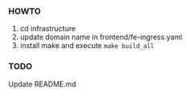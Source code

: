 ### HOWTO
1. cd infrastructure
2. update domain name in frontend/fe-ingress.yaml 
2. install make and execute `make build_all`

### TODO

Update README.md
